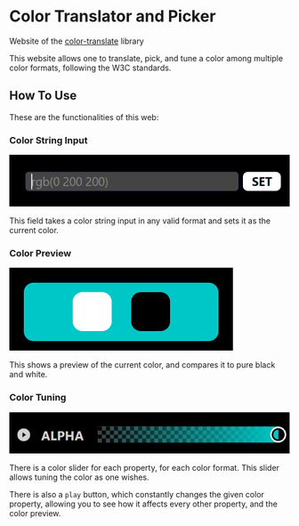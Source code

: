# Color Translator and Picker

Website of the [color-translate](https://github.com/jeronimoek/color-translate) library

This website allows one to translate, pick, and tune a color among multiple color formats, following the W3C standards.

## How To Use

These are the functionalities of this web:

### Color String Input

![ColorStringInput](assets/color-string-input.png)

This field takes a color string input in any valid format and sets it as the current color.

### Color Preview

![ColorPreview](assets/color-preview.png)

This shows a preview of the current color, and compares it to pure black and white.

### Color Tuning

![ColorTuning](assets/color-tuning.png)

There is a color slider for each property, for each color format.
This slider allows tuning the color as one wishes.

There is also a `play` button, which constantly changes the given color property, allowing you to see how it affects every other property, and the color preview.
